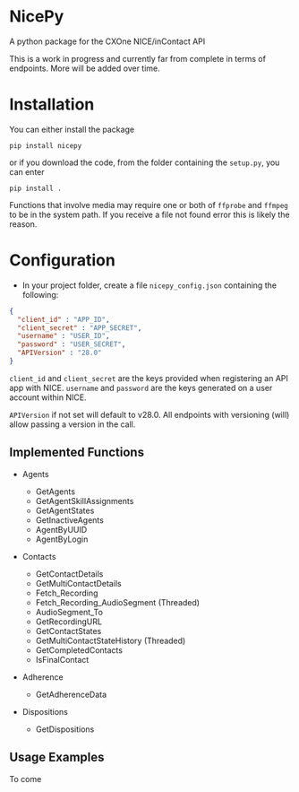 # NicePy

A python package for the CXOne NICE/inContact API

This is a work in progress and currently far from complete in terms of endpoints. More will be added over time.

# Installation
You can either install the package

`pip install nicepy`

or if you download the code, from the folder containing the `setup.py`, you can enter

`pip install .`

Functions that involve media may require one or both of `ffprobe` and `ffmpeg` to be in the system path. If you receive a file not found error this is likely the reason.

# Configuration
* In your project folder, create a file `nicepy_config.json` containing the following:

```json
{
  "client_id" : "APP_ID",
  "client_secret" : "APP_SECRET",
  "username" : "USER_ID",
  "password" : "USER_SECRET",
  "APIVersion" : "28.0"
}
```

`client_id` and `client_secret` are the keys provided when registering an API app with NICE. `username` and `password` are the keys generated on a user account within NICE.

`APIVersion` if not set will default to v28.0. All endpoints with versioning (will) allow passing a version in the call.

## Implemented Functions

- Agents
  - GetAgents
  - GetAgentSkillAssignments
  - GetAgentStates
  - GetInactiveAgents
  - AgentByUUID
  - AgentByLogin

- Contacts
  - GetContactDetails
  - GetMultiContactDetails
  - Fetch_Recording
  - Fetch_Recording_AudioSegment (Threaded)
  - AudioSegment_To
  - GetRecordingURL
  - GetContactStates
  - GetMultiContactStateHistory (Threaded)
  - GetCompletedContacts
  - IsFinalContact

- Adherence
  - GetAdherenceData
- Dispositions
  - GetDispositions



## Usage Examples
To come
